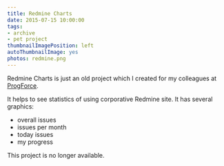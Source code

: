 ```yaml
---
title: Redmine Charts
date: 2015-07-15 10:00:00
tags:
- archive
- pet project
thumbnailImagePosition: left
autoThumbnailImage: yes
photos: redmine.png
---
```


Redmine Charts is just an old project which I created for my colleagues at [ProgForce](https://progforce.com/).
<!-- more -->
It helps to see statistics of using corporative Redmine site. It has several graphics:
* overall issues
* issues per month
* today issues
* my progress

This project is no longer available.